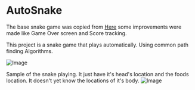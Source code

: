 # AutoSnake

The base snake game was copied from [Here](https://github.com/janbodnar/Java-Snake-Game)
some improvements were made like Game Over screen and Score tracking.

This project is a snake game that plays automatically. Using common path finding Algorithms.

![Image](https://raw.githubusercontent.com/minhaz1217/AutoSnake/master/resources/head.png)

Sample of the snake playing. It just have it's head's location and the foods location. It doesn't yet know the locations of it's body.
![Image](https://raw.githubusercontent.com/minhaz1217/AutoSnake/master/samples/autoSnake_without_body_detection_optimized.gif)
